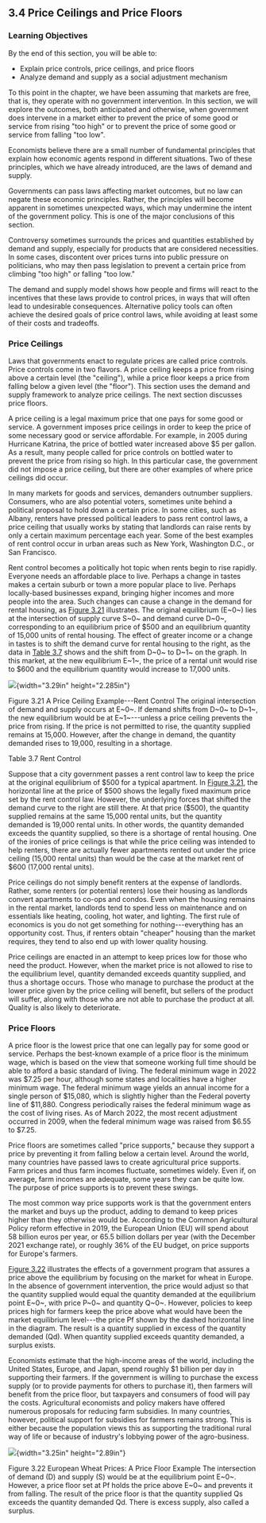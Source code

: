 ## 3.4 Price Ceilings and Price Floors

### Learning Objectives

By the end of this section, you will be able to:

-   Explain price controls, price ceilings, and price floors
-   Analyze demand and supply as a social adjustment mechanism

To this point in the chapter, we have been assuming that markets are
free, that is, they operate with no government intervention. In this
section, we will explore the outcomes, both anticipated and otherwise,
when government does intervene in a market either to prevent the price
of some good or service from rising "too high" or to prevent the price
of some good or service from falling "too low".

Economists believe there are a small number of fundamental principles
that explain how economic agents respond in different situations. Two of
these principles, which we have already introduced, are the laws of
demand and supply.

Governments can pass laws affecting market outcomes, but no law can
negate these economic principles. Rather, the principles will become
apparent in sometimes unexpected ways, which may undermine the intent of
the government policy. This is one of the major conclusions of this
section.

Controversy sometimes surrounds the prices and quantities established by
demand and supply, especially for products that are considered
necessities. In some cases, discontent over prices turns into public
pressure on politicians, who may then pass legislation to prevent a
certain price from climbing "too high" or falling "too low."

The demand and supply model shows how people and firms will react to the
incentives that these laws provide to control prices, in ways that will
often lead to undesirable consequences. Alternative policy tools can
often achieve the desired goals of price control laws, while avoiding at
least some of their costs and tradeoffs.

### Price Ceilings

Laws that governments enact to regulate prices are called price
controls. Price controls come in two flavors. A price ceiling keeps a
price from rising above a certain level (the "ceiling"), while a price
floor keeps a price from falling below a given level (the "floor"). This
section uses the demand and supply framework to analyze price ceilings.
The next section discusses price floors.

A price ceiling is a legal maximum price that one pays for some good or
service. A government imposes price ceilings in order to keep the price
of some necessary good or service affordable. For example, in 2005
during Hurricane Katrina, the price of bottled water increased above \$5
per gallon. As a result, many people called for price controls on
bottled water to prevent the price from rising so high. In this
particular case, the government did not impose a price ceiling, but
there are other examples of where price ceilings did occur.

In many markets for goods and services, demanders outnumber suppliers.
Consumers, who are also potential voters, sometimes unite behind a
political proposal to hold down a certain price. In some cities, such as
Albany, renters have pressed political leaders to pass rent control
laws, a price ceiling that usually works by stating that landlords can
raise rents by only a certain maximum percentage each year. Some of the
best examples of rent control occur in urban areas such as New York,
Washington D.C., or San Francisco.

Rent control becomes a politically hot topic when rents begin to rise
rapidly. Everyone needs an affordable place to live. Perhaps a change in
tastes makes a certain suburb or town a more popular place to live.
Perhaps locally-based businesses expand, bringing higher incomes and
more people into the area. Such changes can cause a change in the demand
for rental housing, as [Figure 3.21](#CNX_Econ_C03_012) illustrates. The
original equilibrium (E~0~) lies at the intersection of supply curve
S~0~ and demand curve D~0~, corresponding to an equilibrium price of
\$500 and an equilibrium quantity of 15,000 units of rental housing. The
effect of greater income or a change in tastes is to shift the demand
curve for rental housing to the right, as the data in [Table
3.7](#Table_03_10) shows and the shift from D~0~ to D~1~ on the graph.
In this market, at the new equilibrium E~1~, the price of a rental unit
would rise to \$600 and the equilibrium quantity would increase to
17,000 units.

![](media/3-4-price-ceilings-and-price-floors_rId25.jpeg){width="3.29in" height="2.285in"}

Figure 3.21 A Price Ceiling Example---Rent Control The original
intersection of demand and supply occurs at E~0~. If demand shifts from
D~0~ to D~1~, the new equilibrium would be at E~1~---unless a price
ceiling prevents the price from rising. If the price is not permitted to
rise, the quantity supplied remains at 15,000. However, after the change
in demand, the quantity demanded rises to 19,000, resulting in a
shortage.

Table 3.7 Rent Control

Suppose that a city government passes a rent control law to keep the
price at the original equilibrium of \$500 for a typical apartment. In
[Figure 3.21](#CNX_Econ_C03_012), the horizontal line at the price of
\$500 shows the legally fixed maximum price set by the rent control law.
However, the underlying forces that shifted the demand curve to the
right are still there. At that price (\$500), the quantity supplied
remains at the same 15,000 rental units, but the quantity demanded is
19,000 rental units. In other words, the quantity demanded exceeds the
quantity supplied, so there is a shortage of rental housing. One of the
ironies of price ceilings is that while the price ceiling was intended
to help renters, there are actually fewer apartments rented out under
the price ceiling (15,000 rental units) than would be the case at the
market rent of \$600 (17,000 rental units).

Price ceilings do not simply benefit renters at the expense of
landlords. Rather, some renters (or potential renters) lose their
housing as landlords convert apartments to co-ops and condos. Even when
the housing remains in the rental market, landlords tend to spend less
on maintenance and on essentials like heating, cooling, hot water, and
lighting. The first rule of economics is you do not get something for
nothing---everything has an opportunity cost. Thus, if renters obtain
"cheaper" housing than the market requires, they tend to also end up
with lower quality housing.

Price ceilings are enacted in an attempt to keep prices low for those
who need the product. However, when the market price is not allowed to
rise to the equilibrium level, quantity demanded exceeds quantity
supplied, and thus a shortage occurs. Those who manage to purchase the
product at the lower price given by the price ceiling will benefit, but
sellers of the product will suffer, along with those who are not able to
purchase the product at all. Quality is also likely to deteriorate.

### Price Floors

A price floor is the lowest price that one can legally pay for some good
or service. Perhaps the best-known example of a price floor is the
minimum wage, which is based on the view that someone working full time
should be able to afford a basic standard of living. The federal minimum
wage in 2022 was \$7.25 per hour, although some states and localities
have a higher minimum wage. The federal minimum wage yields an annual
income for a single person of \$15,080, which is slightly higher than
the Federal poverty line of \$11,880. Congress periodically raises the
federal minimum wage as the cost of living rises. As of March 2022, the
most recent adjustment occurred in 2009, when the federal minimum wage
was raised from \$6.55 to \$7.25.

Price floors are sometimes called "price supports," because they support
a price by preventing it from falling below a certain level. Around the
world, many countries have passed laws to create agricultural price
supports. Farm prices and thus farm incomes fluctuate, sometimes widely.
Even if, on average, farm incomes are adequate, some years they can be
quite low. The purpose of price supports is to prevent these swings.

The most common way price supports work is that the government enters
the market and buys up the product, adding to demand to keep prices
higher than they otherwise would be. According to the Common
Agricultural Policy reform effective in 2019, the European Union (EU)
will spend about 58 billion euros per year, or 65.5 billion dollars per
year (with the December 2021 exchange rate), or roughly 36% of the EU
budget, on price supports for Europe's farmers.

[Figure 3.22](#CNX_Econ_C03_013) illustrates the effects of a government
program that assures a price above the equilibrium by focusing on the
market for wheat in Europe. In the absence of government intervention,
the price would adjust so that the quantity supplied would equal the
quantity demanded at the equilibrium point E~0~, with price P~0~ and
quantity Q~0~. However, policies to keep prices high for farmers keep
the price above what would have been the market equilibrium level---the
price Pf shown by the dashed horizontal line in the diagram. The result
is a quantity supplied in excess of the quantity demanded (Qd). When
quantity supplied exceeds quantity demanded, a surplus exists.

Economists estimate that the high-income areas of the world, including
the United States, Europe, and Japan, spend roughly \$1 billion per day
in supporting their farmers. If the government is willing to purchase
the excess supply (or to provide payments for others to purchase it),
then farmers will benefit from the price floor, but taxpayers and
consumers of food will pay the costs. Agricultural economists and policy
makers have offered numerous proposals for reducing farm subsidies. In
many countries, however, political support for subsidies for farmers
remains strong. This is either because the population views this as
supporting the traditional rural way of life or because of industry\'s
lobbying power of the agro-business.

![](media/3-4-price-ceilings-and-price-floors_rId31.jpeg){width="3.25in" height="2.89in"}

Figure 3.22 European Wheat Prices: A Price Floor Example The
intersection of demand (D) and supply (S) would be at the equilibrium
point E~0~. However, a price floor set at Pf holds the price above E~0~
and prevents it from falling. The result of the price floor is that the
quantity supplied Qs exceeds the quantity demanded Qd. There is excess
supply, also called a surplus.
